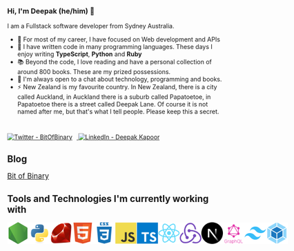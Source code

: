 ### Hi, I'm Deepak (he/him) 👋

I am a Fullstack software developer from Sydney Australia.

- 🔭 For most of my career, I have focused on Web development and APIs
- 🌱 I have written code in many programming languages. These days I enjoy writing **TypeScript**, **Python** and **Ruby**
- 📚 Beyond the code, I love reading and have a personal collection of around 800 books. These are my prized possessions.
- 💬 I'm always open to a chat about technology, programming and books.
- ⚡ New Zealand is my favourite country. In New Zealand, there is a city called Auckland, in Auckland there is a suburb called Papatoetoe, in Papatoetoe there is a street called Deepak Lane. Of course it is not named after me, but that's what I tell people. Please keep this a secret.

<div style="margin-top:3em;">
    <a href="https://twitter.com/bitofbinary">
        <img height="30" alt="Twitter - BitOfBinary" src="https://img.shields.io/badge/twitter-%231DA1F2.svg?&style=for-the-badge&logo=twitter&logoColor=white" style="margin-right: 10px;" />
    </a>
    <a href="https://www.linkedin.com/in/kapoordeepak/">
        <img height="30" alt="LinkedIn - Deepak Kapoor" src="https://img.shields.io/badge/LinkedIn-0077B5?style=for-the-badge&logo=linkedin&logoColor=white" style="margin-right: 10px;" />
    </a>
</div>

## Blog

<a href="https://bitofbinary.com" style="font-size: 1.2em">Bit of Binary</a>

## Tools and Technologies I'm currently working with

<div style="display:flex;">
<img src="https://github.com/devicons/devicon/blob/master/icons/nodejs/nodejs-original.svg" alt="nodejs" title="nodejs" width="50" height="50"/> 
<img src="https://github.com/devicons/devicon/blob/master/icons/python/python-original.svg" alt="Python" title="Python" width="50" height="50"/> 
<img src="https://github.com/devicons/devicon/blob/master/icons/ruby/ruby-original.svg" alt="Ruby" title="Ruby" width="50" height="50"/> 
<img src="https://github.com/devicons/devicon/blob/master/icons/html5/html5-original.svg" alt="HTML5" title="HTML5" width="50" height="50"/> 
<img src="https://github.com/devicons/devicon/blob/master/icons/css3/css3-plain-wordmark.svg" alt="CSS3" title="CSS3" width="50" height="50"/> 
<img src="https://github.com/devicons/devicon/blob/master/icons/javascript/javascript-original.svg" alt="JavaScript" title="JavaScript" width="50" height="50"/> 
<img src="https://github.com/devicons/devicon/blob/master/icons/typescript/typescript-original.svg" alt="TypeScript" title="TypeScript" width="50" height="50"/> 
<img src="https://github.com/devicons/devicon/blob/master/icons/react/react-original.svg" alt="React" title="React" width="50" height="50"/> 
<img src="https://github.com/devicons/devicon/blob/master/icons/redux/redux-original.svg" alt="Redux" title="Redux" width="50" height="50"/> 
<img src="https://github.com/devicons/devicon/blob/master/icons/nextjs/nextjs-original.svg" alt="NextJS" title="NextJS" width="50" height="50"/>
<img src="https://github.com/devicons/devicon/blob/master/icons/graphql/graphql-plain-wordmark.svg" alt="GraphQL" title="GraphQL" width="70" height="50"/>
<img src="https://github.com/devicons/devicon/blob/master/icons/tailwindcss/tailwindcss-plain.svg" alt="Tailwind Css" title="TailwindCss" width="70" height="50"/>
<img src="https://github.com/devicons/devicon/blob/master/icons/webpack/webpack-original.svg" alt="Webpack" title="Webpack" width="50" height="50"/>

</div>
<!--
**dee-kap/dee-kap** is a ✨ _special_ ✨ repository because its `README.md` (this file) appears on your GitHub profile.

Here are some ideas to get you started:

- 🔭 I’m currently working on ...
- 🌱 I’m currently learning ...
- 👯 I’m looking to collaborate on ...
- 🤔 I’m looking for help with ...
- 💬 Ask me about ...
- 📫 How to reach me: ...
- 😄 Pronouns: ...
- ⚡ Fun fact: ...
  -->
